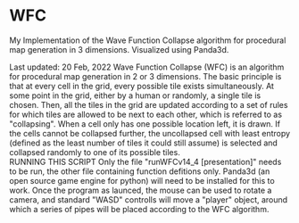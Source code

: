 # WFC
My Implementation of the Wave Function Collapse algorithm for procedural map generation in 3 dimensions.  Visualized using Panda3d.

Last updated: 20 Feb, 2022
Wave Function Collapse (WFC) is an algorithm for procedural map generation in 2 or 3 dimensions.  The basic principle is that at every cell in the grid, every possible tile exists simultaneously.  At some point in the grid, either by a human or randomly, a single tile is chosen.  Then, all the tiles in the grid are updated according to a set of rules for which tiles are allowed to be next to each other, which is referred to as "collapsing".  When a cell only has one possible location left, it is drawn.  If the cells cannot be collapsed further, the uncollapsed cell with least entropy (defined as the least number of tiles it could still assume) is selected and collapsed randomly to one of its possible tiles.  
RUNNING THIS SCRIPT
    Only the file "runWFCv14_4 [presentation]" needs to be run, the other file containing function defitions only.  Panda3d (an open source game engine for python) will need to be installed for this to work.  Once the program as launced, the mouse can be used to rotate a camera, and standard "WASD" controlls will move a "player" object, around which a series of pipes will be placed according to the WFC algorithm.  
